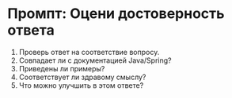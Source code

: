 # Промпт: Оцени достоверность ответа

1. Проверь ответ на соответствие вопросу.
2. Совпадает ли с документацией Java/Spring?
3. Приведены ли примеры?
4. Соответствует ли здравому смыслу?
5. Что можно улучшить в этом ответе?